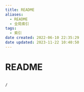 ```yaml
---
title: README
aliases:
  - README
  - 全局索引
tags:
  - 索引
date created: 2022-06-10 22:35:29
date updated: 2023-11-22 10:40:50
---
```


# README

```ActivityHistory

/

```
